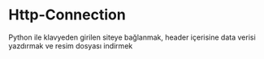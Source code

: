# Http-Connection

Python ile klavyeden girilen siteye bağlanmak, header içerisine data verisi yazdırmak ve resim dosyası indirmek
